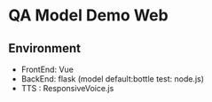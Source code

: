 # QA Model Demo Web

## Environment

- FrontEnd: Vue
- BackEnd: flask (model default:bottle test: node.js)
- TTS : ResponsiveVoice.js
